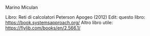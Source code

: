 Marino Miculan 

Libro: Reti di calcolatori Peterson Apogeo (2012)
Edit: questo libro: https://book.systemsapproach.org/
Altro libro utile: https://flylib.com/books/en/2.566.1/
